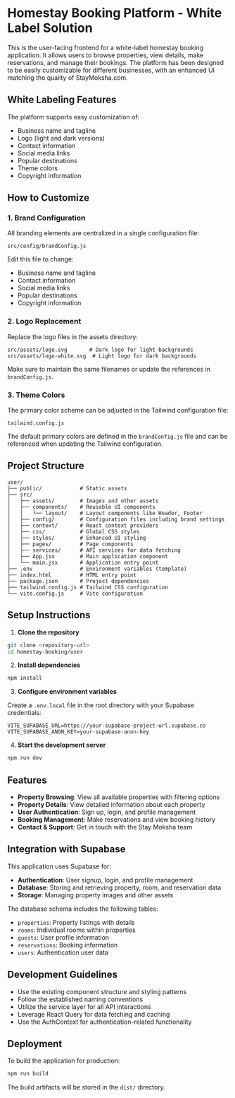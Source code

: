 # Homestay Booking Platform - White Label Solution

This is the user-facing frontend for a white-label homestay booking application. It allows users to browse properties, view details, make reservations, and manage their bookings. The platform has been designed to be easily customizable for different businesses, with an enhanced UI matching the quality of StayMoksha.com.

## White Labeling Features

The platform supports easy customization of:

- Business name and tagline
- Logo (light and dark versions)
- Contact information
- Social media links
- Popular destinations
- Theme colors
- Copyright information

## How to Customize

### 1. Brand Configuration

All branding elements are centralized in a single configuration file:

```
src/config/brandConfig.js
```

Edit this file to change:

- Business name and tagline
- Contact information
- Social media links
- Popular destinations
- Copyright information

### 2. Logo Replacement

Replace the logo files in the assets directory:

```
src/assets/logo.svg       # Dark logo for light backgrounds
src/assets/logo-white.svg  # Light logo for dark backgrounds
```

Make sure to maintain the same filenames or update the references in `brandConfig.js`.

### 3. Theme Colors

The primary color scheme can be adjusted in the Tailwind configuration file:

```
tailwind.config.js
```

The default primary colors are defined in the `brandConfig.js` file and can be referenced when updating the Tailwind configuration.

## Project Structure

```
user/
├── public/            # Static assets
├── src/
│   ├── assets/        # Images and other assets
│   ├── components/    # Reusable UI components
│   │   └── layout/    # Layout components like Header, Footer
│   ├── config/        # Configuration files including brand settings
│   ├── context/       # React context providers
│   ├── css/           # Global CSS styles
│   ├── styles/        # Enhanced UI styling
│   ├── pages/         # Page components
│   ├── services/      # API services for data fetching
│   ├── App.jsx        # Main application component
│   └── main.jsx       # Application entry point
├── .env               # Environment variables (template)
├── index.html         # HTML entry point
├── package.json       # Project dependencies
├── tailwind.config.js # Tailwind CSS configuration
└── vite.config.js     # Vite configuration
```

## Setup Instructions

1. **Clone the repository**

```bash
git clone <repository-url>
cd homestay-booking/user
```

2. **Install dependencies**

```bash
npm install
```

3. **Configure environment variables**

Create a `.env.local` file in the root directory with your Supabase credentials:

```
VITE_SUPABASE_URL=https://your-supabase-project-url.supabase.co
VITE_SUPABASE_ANON_KEY=your-supabase-anon-key
```

4. **Start the development server**

```bash
npm run dev
```

## Features

- **Property Browsing**: View all available properties with filtering options
- **Property Details**: View detailed information about each property
- **User Authentication**: Sign up, login, and profile management
- **Booking Management**: Make reservations and view booking history
- **Contact & Support**: Get in touch with the Stay Moksha team

## Integration with Supabase

This application uses Supabase for:

- **Authentication**: User signup, login, and profile management
- **Database**: Storing and retrieving property, room, and reservation data
- **Storage**: Managing property images and other assets

The database schema includes the following tables:

- `properties`: Property listings with details
- `rooms`: Individual rooms within properties
- `guests`: User profile information
- `reservations`: Booking information
- `users`: Authentication user data

## Development Guidelines

- Use the existing component structure and styling patterns
- Follow the established naming conventions
- Utilize the service layer for all API interactions
- Leverage React Query for data fetching and caching
- Use the AuthContext for authentication-related functionality

## Deployment

To build the application for production:

```bash
npm run build
```

The build artifacts will be stored in the `dist/` directory.

